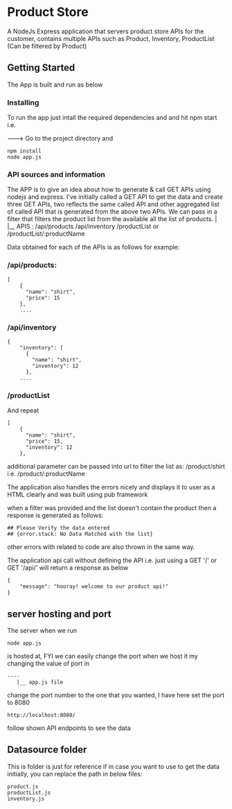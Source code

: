 # Product Store

A NodeJs Express application that servers product store APIs for the customer, contains multiple APIs such as Product, Inventory, ProductList (Can be filtered by Product)

## Getting Started

The App is built and run as below

### Installing

To run the app just intall the required dependencies and and hit npm start i.e.

---> Go to the project directory and

```
npm install
node app.js
```

### API sources and information

The APP is to give an idea about how to generate & call GET APIs using nodejs and express. I've initially called a GET API to get the data and create three GET APIs, two reflects the same called API and other aggregated list of called API that is generated from the above two APIs. We can pass in a filter that filters the product list from the available all the list of products.
|
|\_\_ APIS : /api/products
/api/inventory
/productList
or
/productList/:productName

Data obtained for each of the APIs is as follows for example:

### /api/products:

```
[
    {
      "name": "shirt",
      "price": 15
    },
    ....
```

### /api/inventory

```
{
    "inventory": [
      {
        "name": "shirt",
        "inventory": 12
      },
    ....
```

### /productList

And repeat

```
[
    {
      "name": "shirt",
      "price": 15,
      "inventory": 12
    },
```

additional parameter can be passed into url to filter the list as:
/product/shirt i.e. /product/:productName

The application also handles the errors nicely and displays it to user as a HTML clearly and was built using pub framework

when a filter was provided and the list doesn't contain the product then a response is generated as follows:

```
## Please Verify the data entered
## {error.stack: No Data Matched with the list}
```

other errors with related to code are also thrown in the same way.

The application api call without defining the API i.e. just using a GET '/' or GET '/api/' will return a response as below

```
{
    "message": "hooray! welcome to our product api!"
}
```

## server hosting and port

The server when we run

```
node app.js
```

is hosted at, FYI we can easily change the port when we host it my changing the value of port in

```
----
   |__ app.js file
```

change the port number to the one that you wanted, I have here set the port to 8080

```
http://localhost:8080/
```

follow shown API endpoints to see the data

## Datasource folder

This is folder is just for reference if in case you want to use to get the data initially, you can replace the path in below files:

```
product.js
productList.js
inventory.js
```
